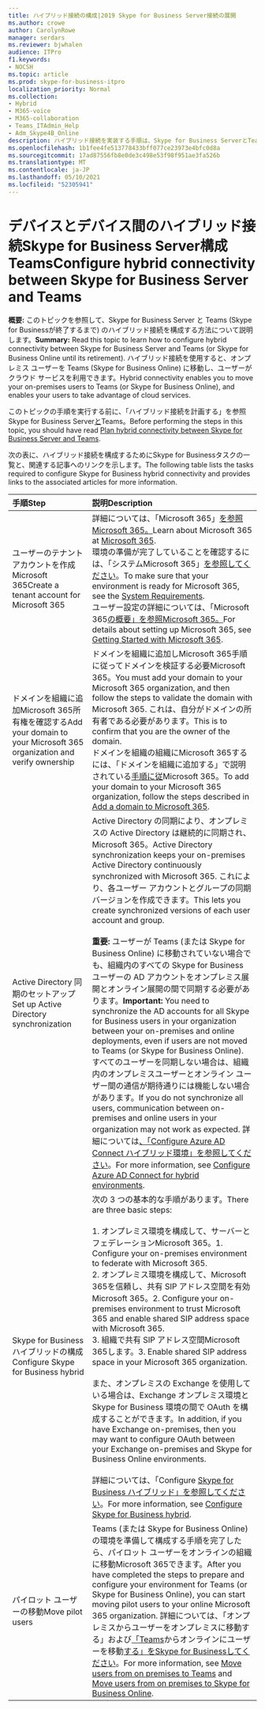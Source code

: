 ```yaml
---
title: ハイブリッド接続の構成|2019 Skype for Business Server接続の展開
ms.author: crowe
author: CarolynRowe
manager: serdars
ms.reviewer: bjwhalen
audience: ITPro
f1.keywords:
- NOCSH
ms.topic: article
ms.prod: skype-for-business-itpro
localization_priority: Normal
ms.collection:
- Hybrid
- M365-voice
- M365-collaboration
- Teams_ITAdmin_Help
- Adm_Skype4B_Online
description: ハイブリッド接続を実装する手順は、Skype for Business ServerとTeams。
ms.openlocfilehash: 1b1fee4fe513778433bff077ce23973e4bfc0d8a
ms.sourcegitcommit: 17ad87556fb8e0de3c498e53f98f951ae3fa526b
ms.translationtype: MT
ms.contentlocale: ja-JP
ms.lasthandoff: 05/10/2021
ms.locfileid: "52305941"
---
```

# <a name="configure-hybrid-connectivity-between-skype-for-business-server-and-teams"></a><span data-ttu-id="7319c-103">デバイスとデバイス間のハイブリッド接続Skype for Business Server構成Teams</span><span class="sxs-lookup"><span data-stu-id="7319c-103">Configure hybrid connectivity between Skype for Business Server and Teams</span></span>

<span data-ttu-id="7319c-104">**概要:** このトピックを参照して、Skype for Business Server と Teams (Skype for Businessが終了するまで) のハイブリッド接続を構成する方法について説明します。</span><span class="sxs-lookup"><span data-stu-id="7319c-104">**Summary:** Read this topic to learn how to configure hybrid connectivity between Skype for Business Server and Teams (or Skype for Business Online until its retirement).</span></span>  <span data-ttu-id="7319c-105">ハイブリッド接続を使用すると、オンプレミス ユーザーを Teams (Skype for Business Online) に移動し、ユーザーがクラウド サービスを利用できます。</span><span class="sxs-lookup"><span data-stu-id="7319c-105">Hybrid connectivity enables you to move your on-premises users to Teams (or Skype for Business Online), and enables your users to take advantage of cloud services.</span></span>
  
<span data-ttu-id="7319c-106">このトピックの手順を実行する前に、「ハイブリッド接続を計画する」を参照Skype for Business Server[と](plan-hybrid-connectivity.md)Teams。</span><span class="sxs-lookup"><span data-stu-id="7319c-106">Before performing the steps in this topic, you should have read [Plan hybrid connectivity between Skype for Business Server and Teams](plan-hybrid-connectivity.md).</span></span>
  
<span data-ttu-id="7319c-107">次の表に、ハイブリッド接続を構成するためにSkype for Businessタスクの一覧と、関連する記事へのリンクを示します。</span><span class="sxs-lookup"><span data-stu-id="7319c-107">The following table lists the tasks required to configure Skype for Business hybrid connectivity and provides links to the associated articles for more information.</span></span>
  
|<span data-ttu-id="7319c-108">手順</span><span class="sxs-lookup"><span data-stu-id="7319c-108">Step</span></span>|<span data-ttu-id="7319c-109">説明</span><span class="sxs-lookup"><span data-stu-id="7319c-109">Description</span></span>|
|:-----|:-----|
|<span data-ttu-id="7319c-110">ユーザーのテナント アカウントを作成Microsoft 365</span><span class="sxs-lookup"><span data-stu-id="7319c-110">Create a tenant account for Microsoft 365</span></span>   <br/> |<span data-ttu-id="7319c-111">詳細については、「Microsoft 365」[を参照Microsoft 365。](https://go.microsoft.com/fwlink/p/?LinkId=254980)</span><span class="sxs-lookup"><span data-stu-id="7319c-111">Learn about Microsoft 365 at [Microsoft 365](https://go.microsoft.com/fwlink/p/?LinkId=254980).</span></span>  <br/> <span data-ttu-id="7319c-112">環境の準備が完了していることを確認するには、「システムMicrosoft 365」[を参照してください](https://products.office.com/office-system-requirements)。</span><span class="sxs-lookup"><span data-stu-id="7319c-112">To make sure that your environment is ready for Microsoft 365, see the [System Requirements](https://products.office.com/office-system-requirements).</span></span>  <br/> <span data-ttu-id="7319c-113">ユーザー設定の詳細については、「Microsoft 365[の概要」を参照Microsoft 365。](https://go.microsoft.com/fwlink/p/?LinkId=254982)</span><span class="sxs-lookup"><span data-stu-id="7319c-113">For details about setting up Microsoft 365, see [Getting Started with Microsoft 365](https://go.microsoft.com/fwlink/p/?LinkId=254982).</span></span>  <br/> |
|<span data-ttu-id="7319c-114">ドメインを組織に追加Microsoft 365所有権を確認する</span><span class="sxs-lookup"><span data-stu-id="7319c-114">Add your domain to your Microsoft 365 organization and verify ownership</span></span>  <br/> | <span data-ttu-id="7319c-115">ドメインを組織に追加しMicrosoft 365手順に従ってドメインを検証する必要Microsoft 365。</span><span class="sxs-lookup"><span data-stu-id="7319c-115">You must add your domain to your Microsoft 365 organization, and then follow the steps to validate the domain with Microsoft 365.</span></span> <span data-ttu-id="7319c-116">これは、自分がドメインの所有者である必要があります。</span><span class="sxs-lookup"><span data-stu-id="7319c-116">This is to confirm that you are the owner of the domain.</span></span> <br/> <span data-ttu-id="7319c-117">ドメインを組織の組織にMicrosoft 365するには、「ドメインを組織に追加する」で説明されている[手順に従](https://support.office.com/article/add-a-domain-to-office-365-6383f56d-3d09-4dcb-9b41-b5f5a5efd611?ui=en-US&rs=en-US&ad=US)Microsoft 365。</span><span class="sxs-lookup"><span data-stu-id="7319c-117">To add your domain to your Microsoft 365 organization, follow the steps described in [Add a domain to Microsoft 365](https://support.office.com/article/add-a-domain-to-office-365-6383f56d-3d09-4dcb-9b41-b5f5a5efd611?ui=en-US&rs=en-US&ad=US).</span></span>  <br/> |
|<span data-ttu-id="7319c-118">Active Directory 同期のセットアップ</span><span class="sxs-lookup"><span data-stu-id="7319c-118">Set up Active Directory synchronization</span></span>  <br/> |<span data-ttu-id="7319c-119">Active Directory の同期により、オンプレミスの Active Directory は継続的に同期され、Microsoft 365。</span><span class="sxs-lookup"><span data-stu-id="7319c-119">Active Directory synchronization keeps your on-premises Active Directory continuously synchronized with Microsoft 365.</span></span> <span data-ttu-id="7319c-120">これにより、各ユーザー アカウントとグループの同期バージョンを作成できます。</span><span class="sxs-lookup"><span data-stu-id="7319c-120">This lets you create synchronized versions of each user account and group.</span></span>  <br/> <br> <span data-ttu-id="7319c-121">**重要:** ユーザーが Teams (または Skype for Business Online) に移動されていない場合でも、組織内のすべての Skype for Business ユーザーの AD アカウントをオンプレミス展開とオンライン展開の間で同期する必要があります。</span><span class="sxs-lookup"><span data-stu-id="7319c-121">**Important:** You need to synchronize the AD accounts for all Skype for Business users in your organization between your on-premises and online deployments, even if users are not moved to Teams (or Skype for Business Online).</span></span> <span data-ttu-id="7319c-122">すべてのユーザーを同期しない場合は、組織内のオンプレミスユーザーとオンライン ユーザー間の通信が期待通りには機能しない場合があります。</span><span class="sxs-lookup"><span data-stu-id="7319c-122">If you do not synchronize all users, communication between on-premises and online users in your organization may not work as expected.</span></span> <span data-ttu-id="7319c-123">詳細については[、「Configure Azure AD Connect ハイブリッド環境」を参照してください](configure-azure-ad-connect.md)。</span><span class="sxs-lookup"><span data-stu-id="7319c-123">For more information, see [Configure Azure AD Connect for hybrid environments](configure-azure-ad-connect.md).</span></span>         |
| <span data-ttu-id="7319c-124">Skype for Business ハイブリッドの構成</span><span class="sxs-lookup"><span data-stu-id="7319c-124">Configure Skype for Business hybrid</span></span> | <span data-ttu-id="7319c-125">次の 3 つの基本的な手順があります。</span><span class="sxs-lookup"><span data-stu-id="7319c-125">There are three basic steps:</span></span> <br><br> <span data-ttu-id="7319c-126">1. オンプレミス環境を構成して、サーバーとフェデレーションMicrosoft 365。</span><span class="sxs-lookup"><span data-stu-id="7319c-126">1. Configure your on-premises environment to federate with Microsoft 365.</span></span> <br> <span data-ttu-id="7319c-127">2. オンプレミス環境を構成して、Microsoft 365を信頼し、共有 SIP アドレス空間を有効Microsoft 365。</span><span class="sxs-lookup"><span data-stu-id="7319c-127">2. Configure your on-premises environment to trust Microsoft 365 and enable shared SIP address space with Microsoft 365.</span></span><br> <span data-ttu-id="7319c-128">3. 組織で共有 SIP アドレス空間Microsoft 365します。</span><span class="sxs-lookup"><span data-stu-id="7319c-128">3. Enable shared SIP address space in your Microsoft 365 organization.</span></span> <br><br> <span data-ttu-id="7319c-129">また、オンプレミスの Exchange を使用している場合は、Exchange オンプレミス環境と Skype for Business 環境の間で OAuth を構成することができます。</span><span class="sxs-lookup"><span data-stu-id="7319c-129">In addition, if you have Exchange on-premises, then you may want to configure OAuth between your Exchange on-premises and Skype for Business Online environments.</span></span> <br> <br><span data-ttu-id="7319c-130">詳細については、「Configure [Skype for Business ハイブリッド」を参照してください](configure-federation-with-skype-for-business-online.md)。</span><span class="sxs-lookup"><span data-stu-id="7319c-130">For more information, see [Configure Skype for Business hybrid](configure-federation-with-skype-for-business-online.md).</span></span>
|<span data-ttu-id="7319c-131">パイロット ユーザーの移動</span><span class="sxs-lookup"><span data-stu-id="7319c-131">Move pilot users</span></span>  <br/> |<span data-ttu-id="7319c-132">Teams (または Skype for Business Online) の環境を準備して構成する手順を完了したら、パイロット ユーザーをオンラインの組織に移動Microsoft 365できます。</span><span class="sxs-lookup"><span data-stu-id="7319c-132">After you have completed the steps to prepare and configure your environment for Teams (or Skype for Business Online), you can start moving pilot users to your online Microsoft 365 organization.</span></span> <span data-ttu-id="7319c-133">詳細については、「オンプレミスからユーザーをオンプレミスに移動する」および[「Teams](move-users-from-on-premises-to-Teams.md)からオンラインにユーザーを移動[する」をSkype for Businessしてください](move-users-from-on-premises-to-skype-for-business-online.md)。</span><span class="sxs-lookup"><span data-stu-id="7319c-133">For more information, see [Move users from on premises to Teams](move-users-from-on-premises-to-Teams.md) and [Move users from on premises to Skype for Business Online](move-users-from-on-premises-to-skype-for-business-online.md).</span></span>  <br/> |
